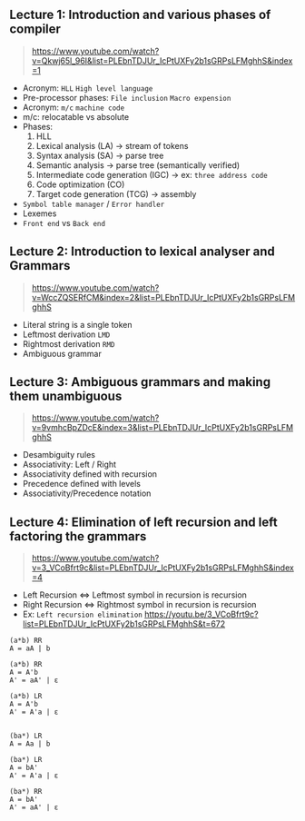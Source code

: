 ## Lecture 1: Introduction and various phases of compiler
> https://www.youtube.com/watch?v=Qkwj65l_96I&list=PLEbnTDJUr_IcPtUXFy2b1sGRPsLFMghhS&index=1
- Acronym: `HLL` `High level language`
- Pre-processor phases: `File inclusion` `Macro expension`
- Acronym: `m/c` `machine code`
- m/c: relocatable vs absolute
- Phases:
  1. HLL
  2. Lexical analysis (LA) -> stream of tokens
  3. Syntax analysis (SA) -> parse tree
  4. Semantic analysis -> parse tree (semantically verified)
  5. Intermediate code generation (IGC) -> ex: `three address code`
  6. Code optimization (CO)
  7. Target code generation (TCG) -> assembly
- `Symbol table manager` / `Error handler`
- Lexemes
- `Front end` vs `Back end`

## Lecture 2: Introduction to lexical analyser and Grammars
> https://www.youtube.com/watch?v=WccZQSERfCM&index=2&list=PLEbnTDJUr_IcPtUXFy2b1sGRPsLFMghhS
- Literal string is a single token
- Leftmost derivation `LMD`
- Rightmost derivation `RMD`
- Ambiguous grammar

## Lecture 3: Ambiguous grammars and making them unambiguous
> https://www.youtube.com/watch?v=9vmhcBpZDcE&index=3&list=PLEbnTDJUr_IcPtUXFy2b1sGRPsLFMghhS
- Desambiguity rules
- Associativity: Left / Right
- Associativity defined with recursion
- Precedence defined with levels
- Associativity/Precedence notation

## Lecture 4: Elimination of left recursion and left factoring the grammars
> https://www.youtube.com/watch?v=3_VCoBfrt9c&list=PLEbnTDJUr_IcPtUXFy2b1sGRPsLFMghhS&index=4
- Left Recursion <=> Leftmost symbol in recursion is recursion
- Right Recursion <=> Rightmost symbol in recursion is recursion
- Ex: `Left recursion elimination`
https://youtu.be/3_VCoBfrt9c?list=PLEbnTDJUr_IcPtUXFy2b1sGRPsLFMghhS&t=672
```
(a*b) RR
A = aA | b

(a*b) RR
A = A'b
A' = aA' | ε

(a*b) LR
A = A'b
A' = A'a | ε


(ba*) LR
A = Aa | b

(ba*) LR
A = bA'
A' = A'a | ε

(ba*) RR
A = bA'
A' = aA' | ε
```
